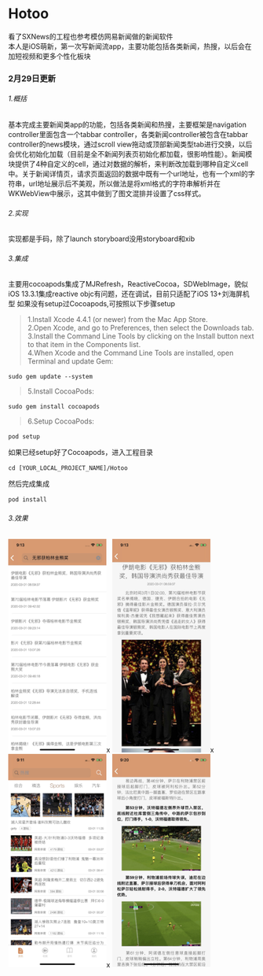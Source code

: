 # Hotoo
看了SXNews的工程也参考模仿网易新闻做的新闻软件<br />
本人是iOS萌新，第一次写新闻流app，主要功能包括各类新闻，热搜，以后会在加短视频和更多个性化板块

### 2月29日更新

###### 1.概括
基本完成主要新闻类app的功能，包括各类新闻和热搜，主要框架是navigation controller里面包含一个tabbar controller，各类新闻controller被包含在tabbar controller的news模块，通过scroll view拖动或顶部新闻类型tab进行交换，以后会优化初始化加载（目前是全不新闻列表页初始化都加载，很影响性能）。新闻模块提供了4种自定义的cell，通过对数据的解析，来判断改加载到哪种自定义cell中。关于新闻详情页，请求页面返回的数据中既有一个url地址，也有一个xml的字符串，url地址展示后不美观，所以做法是将xml格式的字符串解析并在WKWebView中展示，这其中做到了图文混排并设置了css样式。
###### 2.实现
实现都是手码，除了launch storyboard没用storyboard和xib
###### 3.集成
主要用cocoapods集成了MJRefresh，ReactiveCocoa，SDWebImage，貌似iOS 13.3.1集成reactive objc有问题，还在调试，目前只适配了iOS 13+刘海屏机型
如果没有setup过Cocoapods,可按照以下步骤setup
>1.Install Xcode 4.4.1 (or newer) from the Mac App Store.<br />
>2.Open Xcode, and go to Preferences, then select the Downloads tab.<br />
>3.Install the Command Line Tools by clicking on the Install button next to that item in the Components list.<br />
>4.When Xcode and the Command Line Tools are installed, open Terminal and update Gem:<br />
```
sudo gem update --system
```
>5.Install CocoaPods:<br />
```
sudo gem install cocoapods
```
 
>6.Setup CocoaPods:<br />
```
pod setup
```
如果已经setup好了Cocoapods，进入工程目录
```
cd [YOUR_LOCAL_PROJECT_NAME]/Hotoo
```
然后完成集成
```
pod install
```
###### 3.效果
<img src="https://github.com/yhantao/Hotoo/blob/master/Hotoo/demo/HTNews_demo2.jpg" alt="Drawing" width="200px" />x
<img src="https://github.com/yhantao/Hotoo/blob/master/Hotoo/demo/HTNews_demo3.jpg" alt="Drawing" width="200px" />x
<img src="https://github.com/yhantao/Hotoo/blob/master/Hotoo/demo/HTNews_demo4.jpg" alt="Drawing" width="200px" />x
<img src="https://github.com/yhantao/Hotoo/blob/master/Hotoo/demo/HTNews_demo5.jpg" alt="Drawing" width="200px" />



